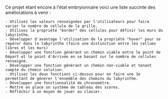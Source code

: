 Ce projet étant encore à l'état embryionnaire voici une liste succinte des améliorations à venir :

    - Utilisez les valeurs renseignées par l'utilisateurs pour faire varier le nombre de cellule de la grille.
    - Utilisez la propriété "border" des cellules pour définir les murs du labyrinthe.
    - Développer d'avantage l'utilisation de la propriété "hover" pour se repérer dans le labyrinthe (faire une distinction entre les cellues libres et les murs)
    - Développer une fonction générant un chemin viable entre le point de Départ et le point d'Arrivée en se basant sur le nombre de cellules renseigné.
    - Développer une fonction générant un chemin non-viable et tenant compte du chemin solution.
    - Utilisez les deux fonctions ci-dessus pour en faire une 3e permettant de génerer l'ensemble des chemins du labyrinthe.
    - Développer une fonctionnalité de chronomètre.
    - Mettre en place un système de tableau des scores.
    - Réfléchir à un moyen de jouer au clavier.
